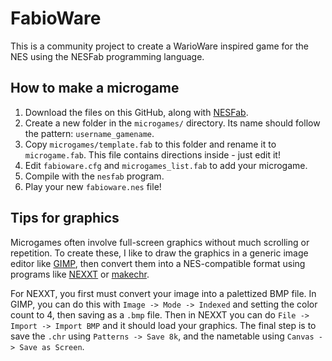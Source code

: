 # FabioWare

This is a community project to create a WarioWare inspired game for the NES 
using the NESFab programming language.

## How to make a microgame

1. Download the files on this GitHub, along with [NESFab](https://github.com/pubby/nesfab).
2. Create a new folder in the `microgames/` directory. Its name should follow
the pattern: `username_gamename`.
3. Copy `microgames/template.fab` to this folder and rename it to `microgame.fab`.
This file contains directions inside - just edit it!
4. Edit `fabioware.cfg` and `microgames_list.fab` to add your microgame.
5. Compile with the `nesfab` program.
6. Play your new `fabioware.nes` file!

## Tips for graphics

Microgames often involve full-screen graphics without much scrolling or repetition.
To create these, I like to draw the graphics in a generic image editor like [GIMP](https://www.gimp.org/),
then convert them into a NES-compatible format using programs like [NEXXT](https://frankengraphics.itch.io/nexxt)
or [makechr](https://github.com/dustmop/makechr).

For NEXXT, you first must convert your image into a palettized BMP file.
In GIMP, you can do this with `Image -> Mode -> Indexed` and setting the color count to 4,
then saving as a `.bmp` file. Then in NEXXT you can do `File -> Import -> Import BMP` and it should load
your graphics. The final step is to save the `.chr` using `Patterns -> Save 8k`,
and the nametable using `Canvas -> Save as Screen`.
